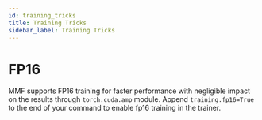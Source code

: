 ```yaml
---
id: training_tricks
title: Training Tricks
sidebar_label: Training Tricks
---
```


# FP16

MMF supports FP16 training for faster performance with negligible impact on
the results through `torch.cuda.amp` module. Append `training.fp16=True` to
the end of your command to enable fp16 training in the trainer.
